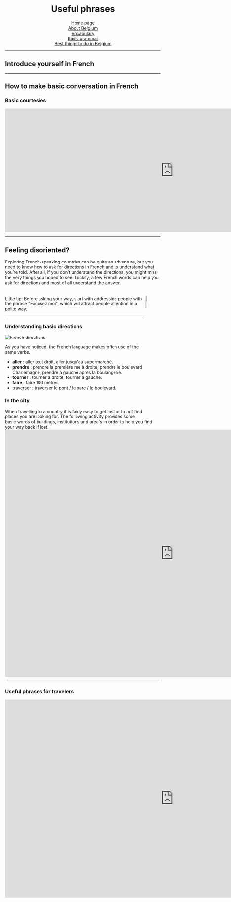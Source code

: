  <center> 
 <h1>Useful phrases</h1>

<p>
 <a href="index.html">Home page</a> <br>
 <a href="page2.html">About Belgium</a> <br>
 <a href="page3.html">Vocabulary</a> <br>
 <a href="page5.html">Basic grammar</a> <br>
 <a href="page6.html">Best things to do in Belgium</a> 
 </p>
</center> 
<hr>
<h2>Introduce yourself in French</h2>


<hr>
<h2>How to make basic conversation in French</h2>

<h3>Basic courtesies</h3>

<iframe src="https://h5p.org/h5p/embed/686388" width="1090" height="402" frameborder="0" allowfullscreen="allowfullscreen"></iframe><script src="https://h5p.org/sites/all/modules/h5p/library/js/h5p-resizer.js" charset="UTF-8"></script>


<hr>
<h2>Feeling disoriented?</h2>
Exploring French-speaking countries can be quite an adventure, but you need to know how to ask for directions in French and to understand what you’re told. After all, if you don’t understand the directions, you might miss the very things you hoped to see. Luckily, a few French words can help you ask for directions and most of all understand the answer. <br>
<br>
<br>
<img src="https://image.flaticon.com/icons/png/512/2333/premium/2333877.png" width="10%" height="10% alt="lightbulb" align="right"

Little tip: Before asking your way, start with addressing people with the phrase "Excusez moi", which will attract people attention in a polite way. 
<hr>
<h3>Understanding basic directions</h3>

<img src="https://i.pinimg.com/564x/b1/cc/f3/b1ccf3fa96b4aeb85878ddb7b18a6c12.jpg" alt="French directions">

As you have noticed, the French language makes often use of the same verbs.
<ul>
 <li> <strong>aller</strong> : aller tout droit, aller jusqu'au supermarché.</li>
 <li> <strong> prendre</strong> : prendre la première rue à droite, prendre le boulevard   Charlemagne, prendre à gauche après la boulangerie.</li>
 <li> <strong>tourner</strong> : tourner à droite, tourner à gauche.</li>
 <li><strong>faire</strong> : faire 100 mètres</li>
 <li>traverser : traverser le pont / le parc / le boulevard.</li>
</ul>

<h3>In the city</h3>
When travelling to a country it is fairly easy to get lost or to not find places you are looking for. The following activity provides some basic words of buildings, institutions and area's in order to help you find your way back if lost. 

<iframe src="https://h5p.org/h5p/embed/685342" width="1090" height="801" frameborder="0" allowfullscreen="allowfullscreen"></iframe><script src="https://h5p.org/sites/all/modules/h5p/library/js/h5p-resizer.js" charset="UTF-8"></script>
<hr>

<h3>Useful phrases for travelers</h3>
<iframe src="https://h5p.org/h5p/embed/686391" width="1090" height="642" frameborder="0" allowfullscreen="allowfullscreen"></iframe><script src="https://h5p.org/sites/all/modules/h5p/library/js/h5p-resizer.js" charset="UTF-8"></script>


